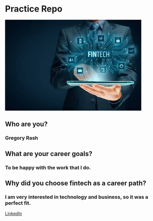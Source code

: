# Practice Repo
![FinTech](folder_structure/fintech.jpg)

## Who are you?
### Gregory Rash

## What are your career goals?
### To be happy with the work that I do. 

## Why did you choose fintech as a career path?
### I am very interested in technology and business, so it was a perfect fit. 

[LinkedIn](https://www.linkedin.com/in/gregoryrash/)


